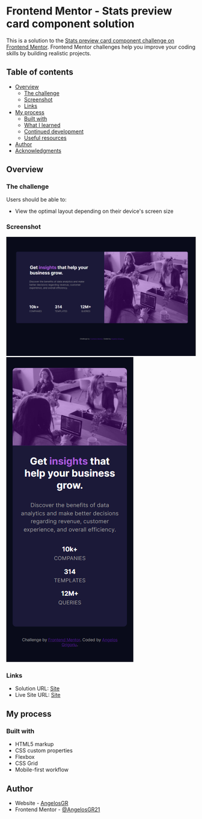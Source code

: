 # Frontend Mentor - Stats preview card component solution

This is a solution to the [Stats preview card component challenge on Frontend Mentor](https://www.frontendmentor.io/challenges/stats-preview-card-component-8JqbgoU62). Frontend Mentor challenges help you improve your coding skills by building realistic projects. 

## Table of contents

- [Overview](#overview)
  - [The challenge](#the-challenge)
  - [Screenshot](#screenshot)
  - [Links](#links)
- [My process](#my-process)
  - [Built with](#built-with)
  - [What I learned](#what-i-learned)
  - [Continued development](#continued-development)
  - [Useful resources](#useful-resources)
- [Author](#author)
- [Acknowledgments](#acknowledgments)


## Overview

### The challenge

Users should be able to:

- View the optimal layout depending on their device's screen size

### Screenshot

![Desktop View : ](./Screenshots/DesktopView.png)
![Mobile view :](./Screenshots/MobileView.png)


### Links

- Solution URL: [Site](https://www.frontendmentor.io/solutions/html-and-css-uOBteWx6Z)
- Live Site URL: [Site](https://angelosgr21.github.io/Stats-preview-card-component/)

## My process

### Built with

- HTML5 markup
- CSS custom properties
- Flexbox
- CSS Grid
- Mobile-first workflow

## Author

- Website - [AngelosGR](https://github.com/AngelosGR21)
- Frontend Mentor - [@AngelosGR21](https://www.frontendmentor.io/profile/AngelosGR21)

